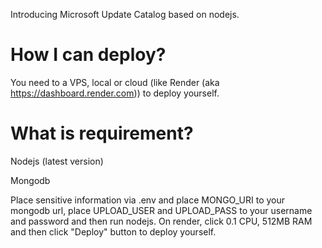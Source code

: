 Introducing Microsoft Update Catalog based on nodejs.

# How I can deploy?
You need to a VPS, local or cloud (like Render (aka https://dashboard.render.com)) to deploy yourself.

# What is requirement?

Nodejs (latest version)

Mongodb

Place sensitive information via .env and place MONGO_URI to your mongodb url, place UPLOAD_USER and UPLOAD_PASS to your username and password and then run nodejs. On render, click 0.1 CPU, 512MB RAM and then click "Deploy" button to deploy yourself.

